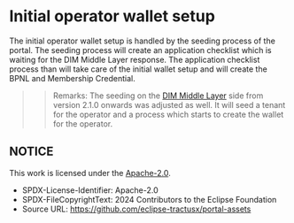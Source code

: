 # Initial operator wallet setup

The initial operator wallet setup is handled by the seeding process of the portal. The seeding process will create an application checklist which is waiting for the DIM Middle Layer response.
The application checklist process than will take care of the initial wallet setup and will create the BPNL and Membership Credential.

> > Remarks: The seeding on the [DIM Middle Layer](https://github.com/SAP/ssi-dim-middle-layer/) side from version 2.1.0 onwards was adjusted as well. It will seed a tenant for the operator and a process which starts to create the wallet for the operator.

## NOTICE

This work is licensed under the [Apache-2.0](https://www.apache.org/licenses/LICENSE-2.0).

- SPDX-License-Identifier: Apache-2.0
- SPDX-FileCopyrightText: 2024 Contributors to the Eclipse Foundation
- Source URL: https://github.com/eclipse-tractusx/portal-assets
